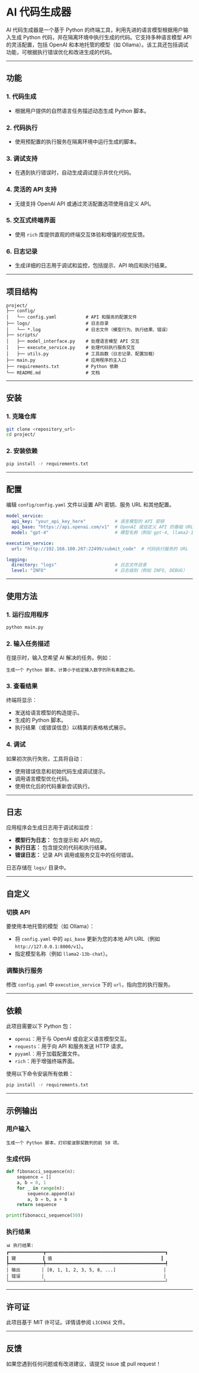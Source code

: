 # AI 代码生成器

AI 代码生成器是一个基于 Python 的终端工具，利用先进的语言模型根据用户输入生成 Python 代码，并在隔离环境中执行生成的代码。它支持多种语言模型 API 的灵活配置，包括 OpenAI 和本地托管的模型（如 Ollama）。该工具还包括调试功能，可根据执行错误优化和改进生成的代码。

---

## **功能**

### **1. 代码生成**

- 根据用户提供的自然语言任务描述动态生成 Python 脚本。

### **2. 代码执行**

- 使用预配置的执行服务在隔离环境中运行生成的脚本。

### **3. 调试支持**

- 在遇到执行错误时，自动生成调试提示并优化代码。

### **4. 灵活的 API 支持**

- 无缝支持 OpenAI API 或通过灵活配置选项使用自定义 API。

### **5. 交互式终端界面**

- 使用 `rich` 库提供直观的终端交互体验和增强的视觉反馈。

### **6. 日志记录**

- 生成详细的日志用于调试和监控，包括提示、API 响应和执行结果。

---

## **项目结构**

```plaintext
project/
├── config/
│   └── config.yaml           # API 和服务的配置文件
├── logs/                     # 日志目录
│   └── *.log                 # 日志文件（模型行为、执行结果、错误）
├── scripts/
│   ├── model_interface.py    # 处理语言模型 API 交互
│   ├── execute_service.py    # 处理代码执行服务交互
│   ├── utils.py              # 工具函数（日志记录、配置加载）
├── main.py                   # 应用程序的主入口
├── requirements.txt          # Python 依赖
└── README.md                 # 文档
```

---

## **安装**

### **1. 克隆仓库**

```bash
git clone <repository_url>
cd project/
```

### **2. 安装依赖**

```bash
pip install -r requirements.txt
```

---

## **配置**

编辑 `config/config.yaml` 文件以设置 API 密钥、服务 URL 和其他配置。

```yaml
model_service:
  api_key: "your_api_key_here"           # 语言模型的 API 密钥
  api_base: "https://api.openai.com/v1"  # OpenAI 或自定义 API 的基础 URL
  model: "gpt-4"                         # 模型名称（例如 gpt-4, llama2-13b-chat）

execution_service:
  url: "http://192.168.100.207:22499/submit_code"  # 代码执行服务的 URL

logging:
  directory: "logs"                      # 日志文件目录
  level: "INFO"                          # 日志级别（例如 INFO, DEBUG）
```

---

## **使用方法**

### **1. 运行应用程序**

```bash
python main.py
```

### **2. 输入任务描述**

在提示时，输入您希望 AI 解决的任务。例如：

```plaintext
生成一个 Python 脚本，计算小于给定输入数字的所有素数之和。
```

### **3. 查看结果**

终端将显示：

- 发送给语言模型的构造提示。
- 生成的 Python 脚本。
- 执行结果（或错误信息）以精美的表格格式展示。

### **4. 调试**

如果初次执行失败，工具将自动：

- 使用错误信息和初始代码生成调试提示。
- 调用语言模型优化代码。
- 使用优化后的代码重新尝试执行。

---

## **日志**

应用程序会生成日志用于调试和监控：

- **模型行为日志：** 包含提示和 API 响应。
- **执行日志：** 包含提交的代码和执行结果。
- **错误日志：** 记录 API 调用或服务交互中的任何错误。

日志存储在 `logs/` 目录中。

---

## **自定义**

### **切换 API**

要使用本地托管的模型（如 Ollama）：

- 将 `config.yaml` 中的 `api_base` 更新为您的本地 API URL（例如 `http://127.0.0.1:8000/v1`）。
- 指定模型名称（例如 `llama2-13b-chat`）。

### **调整执行服务**

修改 `config.yaml` 中 `execution_service` 下的 `url`，指向您的执行服务。

---

## **依赖**

此项目需要以下 Python 包：

- `openai`：用于与 OpenAI 或自定义语言模型交互。
- `requests`：用于向 API 和服务发送 HTTP 请求。
- `pyyaml`：用于加载配置文件。
- `rich`：用于增强终端界面。

使用以下命令安装所有依赖：

```bash
pip install -r requirements.txt
```

---

## **示例输出**

### **用户输入**

```plaintext
生成一个 Python 脚本，打印斐波那契数列的前 50 项。
```

### **生成代码**

```python
def fibonacci_sequence(n):
    sequence = []
    a, b = 0, 1
    for _ in range(n):
        sequence.append(a)
        a, b = b, a + b
    return sequence

print(fibonacci_sequence(50))
```

### **执行结果**

```plaintext
📊 执行结果:
┏━━━━━━━━━━━━━┳━━━━━━━━━━━━━━━━━━━━━━━━━━━━━━━━━━━━━━━━━━━━━┓
┃ 键          ┃ 值                                         ┃
┡━━━━━━━━━━━━━╇━━━━━━━━━━━━━━━━━━━━━━━━━━━━━━━━━━━━━━━━━━━━━┩
│ 输出        │ [0, 1, 1, 2, 3, 5, 8, ...]                  │
│ 错误        │                                             │
└─────────────┴─────────────────────────────────────────────┘
```

---

## **许可证**

此项目基于 MIT 许可证。详情请参阅 `LICENSE` 文件。

---

## **反馈**

如果您遇到任何问题或有改进建议，请提交 issue 或 pull request！
